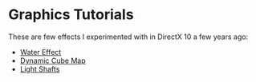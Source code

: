 # Graphics Tutorials

These are few effects I experimented with in DirectX 10 a few years ago:

* [Water Effect](water-effect.md)
* [Dynamic Cube Map](dynamic-cube-map.md)
* [Light Shafts](light-shafts.md)
